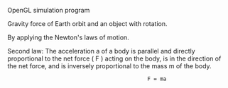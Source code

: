 OpenGL simulation program

Gravity force of Earth orbit and an object with rotation.

By applying the Newton's laws of motion.

Second law: The acceleration a of a body is parallel and directly proportional to the net force ( F ) acting on the body, is in the direction of the net force, and is inversely proportional to the mass m of the body.
 
                                                F = ma
